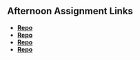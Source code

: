 ## Afternoon Assignment Links

* **[Repo](https://github.com/ItsBup/GameNight)**
* **[Repo](https://github.com/ItsBup/VENDR)**
* **[Repo](https://github.com/ItsBup/gregslist)**
* **[Repo](https://github.com/ItsBup/<ASSIGNMENT_REPO>)**